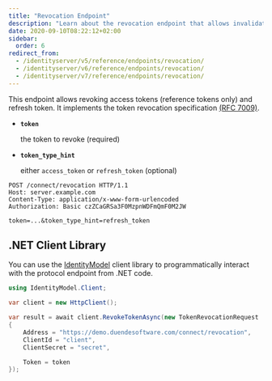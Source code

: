 ```yaml
---
title: "Revocation Endpoint"
description: "Learn about the revocation endpoint that allows invalidating access and refresh tokens according to RFC 7009 specification."
date: 2020-09-10T08:22:12+02:00
sidebar:
  order: 6
redirect_from:
  - /identityserver/v5/reference/endpoints/revocation/
  - /identityserver/v6/reference/endpoints/revocation/
  - /identityserver/v7/reference/endpoints/revocation/
---
```


This endpoint allows revoking access tokens (reference tokens only) and refresh token.
It implements the token revocation specification [(RFC 7009)](https://tools.ietf.org/html/rfc7009).

* **`token`**

  the token to revoke (required)

* **`token_type_hint`**

  either `access_token` or `refresh_token` (optional)

```text
POST /connect/revocation HTTP/1.1
Host: server.example.com
Content-Type: application/x-www-form-urlencoded
Authorization: Basic czZCaGRSa3F0MzpnWDFmQmF0M2JW

token=...&token_type_hint=refresh_token
```

## .NET Client Library

You can use the [IdentityModel](https://identitymodel.readthedocs.io) client library to programmatically interact with
the protocol endpoint from .NET code.

```cs
using IdentityModel.Client;

var client = new HttpClient();

var result = await client.RevokeTokenAsync(new TokenRevocationRequest
{
    Address = "https://demo.duendesoftware.com/connect/revocation",
    ClientId = "client",
    ClientSecret = "secret",

    Token = token
});
```
